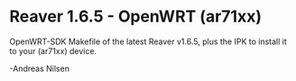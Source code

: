# Reaver 1.6.5 - OpenWRT (ar71xx) 

OpenWRT-SDK Makefile of the latest Reaver v1.6.5, plus the IPK to install it to your (ar71xx) device.  

-Andreas Nilsen
